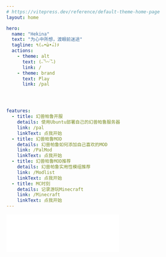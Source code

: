 ```yaml
---
# https://vitepress.dev/reference/default-theme-home-page
layout: home

hero:
  name: "Hekina"
  text: "为心中所想，渡眼前迷途"
  tagline: ٩(๑•̀ω•́๑)۶
  actions:
    - theme: alt
      text: (˵¯͒〰¯͒˵)
      link: /
    - theme: brand
      text: Play
      link: /pal




features:
  - title: 幻兽帕鲁开服
    details: 使用Ubuntu部署自己的幻兽帕鲁服务器
    link: /pal
    linkText: 点我开始
  - title: 幻兽帕鲁MOD
    details: 幻兽帕鲁如何添加自己喜欢的MOD
    link: /PalMod
    linkText: 点我开始
  - title: 幻兽帕鲁MOD推荐
    details: 幻兽帕鲁实用性模组推荐
    link: /Modlist
    linkText: 点我开始
  - title: MC时刻
    details: 记录游玩Minecraft
    link: /Minecraft
    linkText: 点我开始
---
```



<iframe 
    frameborder="no" border="0" marginwidth="0" 
    marginheight="0" width=300 height=100
    src="//music.163.com/outchain/player?type=2&id=28283406&auto=1&height=100">
</iframe>